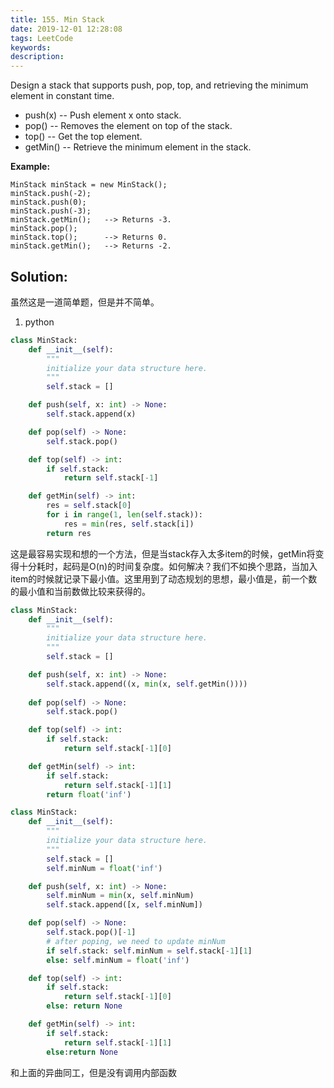 ```yaml
---
title: 155. Min Stack
date: 2019-12-01 12:28:08
tags: LeetCode
keywords:
description:
---
```




Design a stack that supports push, pop, top, and retrieving the minimum element in constant time.

- push(x) -- Push element x onto stack.
- pop() -- Removes the element on top of the stack.
- top() -- Get the top element.
- getMin() -- Retrieve the minimum element in the stack.

 

**Example:**

```
MinStack minStack = new MinStack();
minStack.push(-2);
minStack.push(0);
minStack.push(-3);
minStack.getMin();   --> Returns -3.
minStack.pop();
minStack.top();      --> Returns 0.
minStack.getMin();   --> Returns -2.
```

<!--more-->

## Solution:

虽然这是一道简单题，但是并不简单。

1. python

```python
class MinStack:
    def __init__(self):
        """
        initialize your data structure here.
        """
        self.stack = []

    def push(self, x: int) -> None:
        self.stack.append(x)

    def pop(self) -> None:
        self.stack.pop()

    def top(self) -> int:
        if self.stack:
            return self.stack[-1] 

    def getMin(self) -> int:
        res = self.stack[0]
        for i in range(1, len(self.stack)):
            res = min(res, self.stack[i])
        return res
```

这是最容易实现和想的一个方法，但是当stack存入太多item的时候，getMin将变得十分耗时，起码是O(n)的时间复杂度。如何解决？我们不如换个思路，当加入item的时候就记录下最小值。这里用到了动态规划的思想，最小值是，前一个数的最小值和当前数做比较来获得的。

```python
class MinStack:
    def __init__(self):
        """
        initialize your data structure here.
        """
        self.stack = []

    def push(self, x: int) -> None:
        self.stack.append((x, min(x, self.getMin())))
        
    def pop(self) -> None:
        self.stack.pop()

    def top(self) -> int:
        if self.stack:
            return self.stack[-1][0] 

    def getMin(self) -> int:
        if self.stack:
            return self.stack[-1][1]
        return float('inf')
```

```python
class MinStack:
    def __init__(self):
        """
        initialize your data structure here.
        """
        self.stack = []
        self.minNum = float('inf')

    def push(self, x: int) -> None:
        self.minNum = min(x, self.minNum)
        self.stack.append([x, self.minNum])

    def pop(self) -> None:
        self.stack.pop()[-1]
        # after poping, we need to update minNum
        if self.stack: self.minNum = self.stack[-1][1]
        else: self.minNum = float('inf')

    def top(self) -> int:
        if self.stack:
            return self.stack[-1][0]
        else: return None

    def getMin(self) -> int:
        if self.stack: 
            return self.stack[-1][1]
        else:return None
```

和上面的异曲同工，但是没有调用内部函数